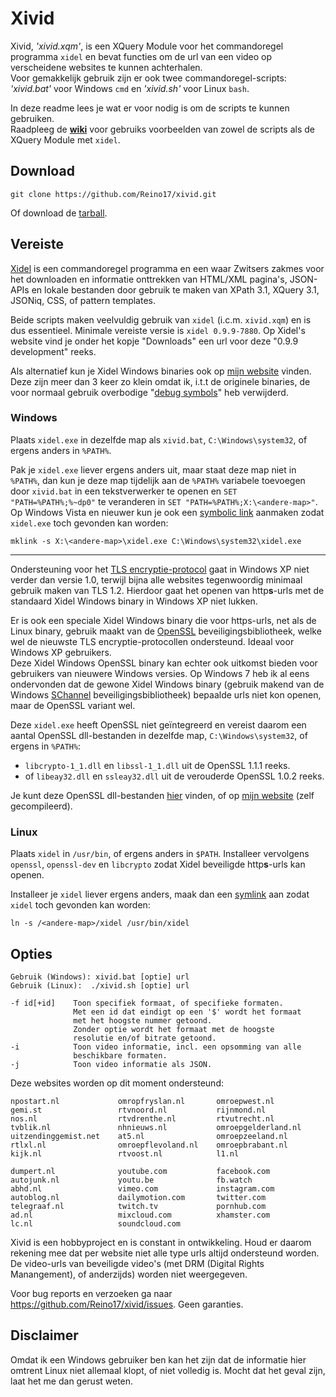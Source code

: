 # Xivid
Xivid, *'xivid.xqm'*, is een XQuery Module voor het commandoregel programma `xidel` en bevat functies om de url van een video op verscheidene websites te kunnen achterhalen.  
Voor gemakkelijk gebruik zijn er ook twee commandoregel-scripts: *'xivid.bat'* voor Windows `cmd` en *'xivid.sh'* voor Linux `bash`.

In deze readme lees je wat er voor nodig is om de scripts te kunnen gebruiken.  
Raadpleeg de [**wiki**](https://github.com/Reino17/xivid/wiki) voor gebruiks voorbeelden van zowel de scripts als de XQuery Module met `xidel`.

## Download
```
git clone https://github.com/Reino17/xivid.git
```
Of download de [tarball](https://github.com/Reino17/xivid/archive/master.zip).

## Vereiste
[Xidel](http://videlibri.sourceforge.net/xidel.html) is een commandoregel programma en een waar Zwitsers zakmes voor het downloaden en informatie onttrekken van HTML/XML pagina's, JSON-APIs en lokale bestanden door gebruik te maken van XPath 3.1, XQuery 3.1, JSONiq, CSS, of pattern templates.

Beide scripts maken veelvuldig gebruik van `xidel` (i.c.m. `xivid.xqm`) en is dus essentieel. Minimale vereiste versie is `xidel 0.9.9-7880`. Op Xidel's website vind je onder het kopje "Downloads" een url voor deze "0.9.9 development" reeks.

Als alternatief kun je Xidel Windows binaries ook op [mijn website](https://rwijnsma.home.xs4all.nl/files/xidel) vinden. Deze zijn meer dan 3 keer zo klein omdat ik, i.t.t de originele binaries, de voor normaal gebruik overbodige "[debug symbols](https://en.wikipedia.org/wiki/Debug_symbol)" heb verwijderd.

### Windows

Plaats `xidel.exe` in dezelfde map als `xivid.bat`, `C:\Windows\system32`, of ergens anders in `%PATH%`. 

Pak je `xidel.exe` liever ergens anders uit, maar staat deze map niet in `%PATH%`, dan kun je deze map tijdelijk aan de `%PATH%` variabele toevoegen door `xivid.bat` in een tekstverwerker te openen en `SET "PATH=%PATH%;%~dp0"` te veranderen in `SET "PATH=%PATH%;X:\<andere-map>"`.  
Op Windows Vista en nieuwer kun je ook een [symbolic link](https://en.wikipedia.org/wiki/Symbolic_link#Microsoft_Windows) aanmaken zodat `xidel.exe` toch gevonden kan worden:
```
mklink -s X:\<andere-map>\xidel.exe C:\Windows\system32\xidel.exe
```
---

Ondersteuning voor het [TLS encryptie-protocol](https://nl.wikipedia.org/wiki/Transport_Layer_Security) gaat in Windows XP niet verder dan versie 1.0, terwijl bijna alle websites tegenwoordig minimaal gebruik maken van TLS 1.2. Hierdoor gaat het openen van http**s**-urls met de standaard Xidel Windows binary in Windows XP niet lukken.

Er is ook een speciale Xidel Windows binary die voor https-urls, net als de Linux binary, gebruik maakt van de [OpenSSL](https://www.openssl.org) beveiligingsbibliotheek, welke wel de nieuwste TLS encryptie-protocollen ondersteund. Ideaal voor Windows XP gebruikers.  
Deze Xidel Windows OpenSSL binary kan echter ook uitkomst bieden voor gebruikers van nieuwere Windows versies. Op Windows 7 heb ik al eens ondervonden dat de gewone Xidel Windows binary (gebruik makend van de Windows [SChannel](https://docs.microsoft.com/en-us/windows/win32/secauthn/secure-channel) beveiligingsbibliotheek) bepaalde urls niet kon openen, maar de OpenSSL variant wel.

Deze `xidel.exe` heeft OpenSSL niet geïntegreerd en vereist daarom een aantal OpenSSL dll-bestanden in dezelfde map, `C:\Windows\system32`, of ergens in `%PATH%`:
- `libcrypto-1_1.dll` en `libssl-1_1.dll` uit de OpenSSL 1.1.1 reeks.
- of `libeay32.dll` en `ssleay32.dll` uit de verouderde OpenSSL 1.0.2 reeks.

Je kunt deze OpenSSL dll-bestanden [hier](https://wiki.openssl.org/index.php/Binaries) vinden, of op [mijn website](https://rwijnsma.home.xs4all.nl/files/openssl) (zelf gecompileerd).

### Linux

Plaats `xidel` in `/usr/bin`, of ergens anders in `$PATH`. Installeer vervolgens `openssl`, `openssl-dev` en `libcrypto` zodat Xidel beveiligde http**s**-urls kan openen.

Installeer je `xidel` liever ergens anders, maak dan een [symlink](https://en.wikipedia.org/wiki/Symbolic_link#POSIX_and_Unix-like_operating_systems) aan zodat `xidel` toch gevonden kan worden:
```
ln -s /<andere-map>/xidel /usr/bin/xidel
```

## Opties
```
Gebruik (Windows): xivid.bat [optie] url
Gebruik (Linux):  ./xivid.sh [optie] url

-f id[+id]    Toon specifiek formaat, of specifieke formaten.
              Met een id dat eindigt op een '$' wordt het formaat
              met het hoogste nummer getoond.
              Zonder optie wordt het formaat met de hoogste
              resolutie en/of bitrate getoond.
-i            Toon video informatie, incl. een opsomming van alle
              beschikbare formaten.
-j            Toon video informatie als JSON.
```
Deze websites worden op dit moment ondersteund:
```
npostart.nl             omropfryslan.nl       omroepwest.nl
gemi.st                 rtvnoord.nl           rijnmond.nl
nos.nl                  rtvdrenthe.nl         rtvutrecht.nl
tvblik.nl               nhnieuws.nl           omroepgelderland.nl
uitzendinggemist.net    at5.nl                omroepzeeland.nl
rtlxl.nl                omroepflevoland.nl    omroepbrabant.nl
kijk.nl                 rtvoost.nl            l1.nl

dumpert.nl              youtube.com           facebook.com
autojunk.nl             youtu.be              fb.watch
abhd.nl                 vimeo.com             instagram.com
autoblog.nl             dailymotion.com       twitter.com
telegraaf.nl            twitch.tv             pornhub.com
ad.nl                   mixcloud.com          xhamster.com
lc.nl                   soundcloud.com
```
Xivid is een hobbyproject en is constant in ontwikkeling. Houd er daarom rekening mee dat per website niet alle type urls altijd ondersteund worden.  
De video-urls van beveiligde video's (met DRM (Digital Rights Manangement), of anderzijds) worden niet weergegeven.

Voor bug reports en verzoeken ga naar https://github.com/Reino17/xivid/issues. Geen garanties.

## Disclaimer
Omdat ik een Windows gebruiker ben kan het zijn dat de informatie hier omtrent Linux niet allemaal klopt, of niet volledig is. Mocht dat het geval zijn, laat het me dan gerust weten.
